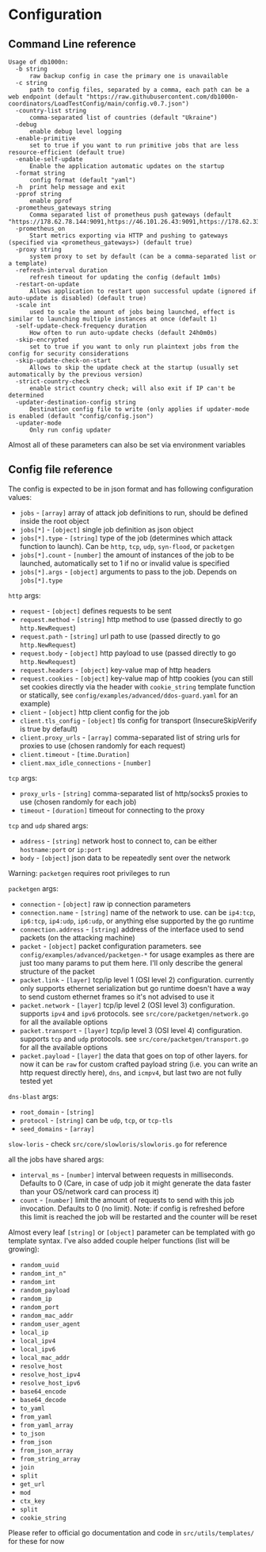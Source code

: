 # Configuration

## Command Line reference

```text
Usage of db1000n:
  -b string
      raw backup config in case the primary one is unavailable
  -c string
      path to config files, separated by a comma, each path can be a web endpoint (default "https://raw.githubusercontent.com/db1000n-coordinators/LoadTestConfig/main/config.v0.7.json")
  -country-list string
      comma-separated list of countries (default "Ukraine")
  -debug
      enable debug level logging
  -enable-primitive
      set to true if you want to run primitive jobs that are less resource-efficient (default true)
  -enable-self-update
      Enable the application automatic updates on the startup
  -format string
      config format (default "yaml")
  -h  print help message and exit
  -pprof string
      enable pprof
  -prometheus_gateways string
      Comma separated list of prometheus push gateways (default "https://178.62.78.144:9091,https://46.101.26.43:9091,https://178.62.33.149:9091")
  -prometheus_on
      Start metrics exporting via HTTP and pushing to gateways (specified via <prometheus_gateways>) (default true)
  -proxy string
      system proxy to set by default (can be a comma-separated list or a template)
  -refresh-interval duration
      refresh timeout for updating the config (default 1m0s)
  -restart-on-update
      Allows application to restart upon successful update (ignored if auto-update is disabled) (default true)
  -scale int
      used to scale the amount of jobs being launched, effect is similar to launching multiple instances at once (default 1)
  -self-update-check-frequency duration
      How often to run auto-update checks (default 24h0m0s)
  -skip-encrypted
      set to true if you want to only run plaintext jobs from the config for security considerations
  -skip-update-check-on-start
      Allows to skip the update check at the startup (usually set automatically by the previous version)
  -strict-country-check
      enable strict country check; will also exit if IP can't be determined
  -updater-destination-config string
      Destination config file to write (only applies if updater-mode is enabled (default "config/config.json")
  -updater-mode
      Only run config updater
```

Almost all of these parameters can also be set via environment variables

## Config file reference

The config is expected to be in json format and has following configuration values:

- `jobs` - `[array]` array of attack job definitions to run, should be defined inside the root object
- `jobs[*]` - `[object]` single job definition as json object
- `jobs[*].type` - `[string]` type of the job (determines which attack function to launch). Can be `http`, `tcp`, `udp`, `syn-flood`, or `packetgen`
- `jobs[*].count` - `[number]` the amount of instances of the job to be launched, automatically set to 1 if no or invalid value is specified
- `jobs[*].args` - `[object]` arguments to pass to the job. Depends on `jobs[*].type`

`http` args:

- `request` - `[object]` defines requests to be sent
- `request.method` - `[string]` http method to use (passed directly to go `http.NewRequest`)
- `request.path` - `[string]` url path to use (passed directly to go `http.NewRequest`)
- `request.body` - `[object]` http payload to use (passed directly to go `http.NewRequest`)
- `request.headers` - `[object]` key-value map of http headers
- `request.cookies` - `[object]` key-value map of http cookies (you can still set cookies directly via the header with `cookie_string` template function or statically, see `config/examples/advanced/ddos-guard.yaml` for an example)
- `client` - `[object]` http client config for the job
- `client.tls_config` - `[object]` tls config for transport (InsecureSkipVerify is true by default)
- `client.proxy_urls` - `[array]` comma-separated list of string urls for proxies to use (chosen randomly for each request)
- `client.timeout` - `[time.Duration]`
- `client.max_idle_connections` - `[number]`

`tcp` args:

- `proxy_urls` - `[string]` comma-separated list of http/socks5 proxies to use (chosen randomly for each job)
- `timeout` - `[duration]` timeout for connecting to the proxy

`tcp` and `udp` shared args:

- `address` - `[string]` network host to connect to, can be either `hostname:port` or `ip:port`
- `body` - `[object]` json data to be repeatedly sent over the network

Warning: `packetgen` requires root privileges to run

`packetgen` args:

- `connection` - `[object]` raw ip connection parameters
- `connection.name` - `[string]` name of the network to use. can be `ip4:tcp`, `ip6:tcp`, `ip4:udp`, `ip6:udp`, or anything else supported by the go runtime
- `connection.address` - `[string]` address of the interface used to send packets (on the attacking machine)
- `packet` - `[object]` packet configuration parameters. see `config/examples/advanced/packetgen-*` for usage examples as there are just too many params to put them here. I'll only describe the general structure of the packet
- `packet.link` - `[layer]` tcp/ip level 1 (OSI level 2) configuration. currently only supports ethernet serialization but go runtime doesn't have a way to send custom ethernet frames so it's not advised to use it
- `packet.network` - `[layer]` tcp/ip level 2 (OSI level 3) configuration. supports `ipv4` and `ipv6` protocols. see `src/core/packetgen/network.go` for all the available options
- `packet.transport` - `[layer]` tcp/ip level 3 (OSI level 4) configuration. supports `tcp` and `udp` protocols. see `src/core/packetgen/transport.go` for all the available options
- `packet.payload` - `[layer]` the data that goes on top of other layers. for now it can be `raw` for custom crafted payload string (i.e. you can write an http request directly here), `dns`, and `icmpv4`, but last two are not fully tested yet

`dns-blast` args:

- `root_domain` - `[string]`
- `protocol` - `[string]` can be `udp`, `tcp`, or `tcp-tls`
- `seed_domains` - `[array]`

`slow-loris` - check `src/core/slowloris/slowloris.go` for reference

all the jobs have shared args:

- `interval_ms` - `[number]` interval between requests in milliseconds. Defaults to 0 (Care, in case of udp job it might generate the data faster than your OS/network card can process it)
- `count` - `[number]` limit the amount of requests to send with this job invocation. Defaults to 0 (no limit). Note: if config is refreshed before this limit is reached the job will be restarted and the counter will be reset

Almost every leaf `[string]` or `[object]` parameter can be templated with go template syntax. I've also added couple helper functions (list will be growing):

- `random_uuid`
- `random_int_n"`
- `random_int`
- `random_payload`
- `random_ip`
- `random_port`
- `random_mac_addr`
- `random_user_agent`
- `local_ip`
- `local_ipv4`
- `local_ipv6`
- `local_mac_addr`
- `resolve_host`
- `resolve_host_ipv4`
- `resolve_host_ipv6`
- `base64_encode`
- `base64_decode`
- `to_yaml`
- `from_yaml`
- `from_yaml_array`
- `to_json`
- `from_json`
- `from_json_array`
- `from_string_array`
- `join`
- `split`
- `get_url`
- `mod`
- `ctx_key`
- `split`
- `cookie_string`

Please refer to official go documentation and code in `src/utils/templates/` for these for now
